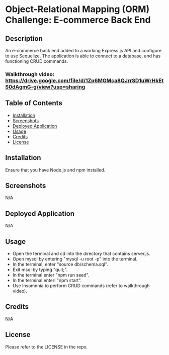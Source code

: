 # Object-Relational Mapping (ORM) Challenge: E-commerce Back End

## Description

An e-commerce back end added to a working Express.js API and configure to use Sequelize. The application is able to connect to a database, and has functioning CRUD commands.

### Walkthrough video: https://drive.google.com/file/d/1Zp6MGMca8QJrrSD1uWrHkEtS0dAgmG-g/view?usp=sharing

## Table of Contents

- [Installation](#installation)
- [Screenshots](#screenshots)
- [Deployed Application](#deployed-application)
- [Usage](#usage)
- [Credits](#credits)
- [License](#license)

## Installation

Ensure that you have Node.js and npm installed.

## Screenshots

N/A

## Deployed Application

N/A

## Usage

- Open the terminal and cd into the directory that contains server.js.
- Open mysql by entering "mysql -u root -p" into the terminal.
- In the terminal, enter "source db/schema.sql".
- Exit msql by typing "quit;".
- In the terminal enter "npm run seed".
- In the terminal enterl "npm start".
- Use Insomnnia to perform CRUD commands (refer to walkthrough video).

## Credits

N/A

## License

Please refer to the LICENSE in the repo.
